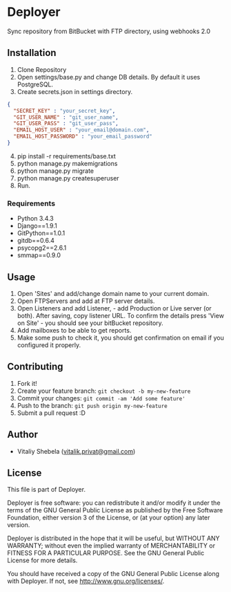 # Deployer
Sync repository from BitBucket with FTP directory, using webhooks 2.0

## Installation
1. Clone Repository
2. Open settings/base.py and change DB details. By default it uses PostgreSQL.
3. Create secrets.json in settings directory.
  ```json
  {
    "SECRET_KEY" : "your_secret_key",
    "GIT_USER_NAME" : "git_user_name",
    "GIT_USER_PASS" : "git_user_pass",
    "EMAIL_HOST_USER" : "your_email@domain.com",
    "EMAIL_HOST_PASSWORD" : "your_email_password"
  }
  ```

4. pip install -r requirements/base.txt
5. python manage.py makemigrations
6. python manage.py migrate
7. python manage.py createsuperuser
8. Run.

### Requirements
* Python 3.4.3
* Django==1.9.1
* GitPython==1.0.1
* gitdb==0.6.4
* psycopg2==2.6.1
* smmap==0.9.0

## Usage
1. Open 'Sites' and add/change domain name to your current domain.
2. Open FTPServers and add at FTP server details.
3. Open Listeners and add Listener, - add Production or Live server (or both). After saving, copy listener URL. 
To confirm the details press 'View on Site'  - you should see your bitBucket repository.  
4. Add mailboxes to be able to get reports.
5. Make some push to check it, you should get confirmation on email if you configured it properly.


## Contributing
1. Fork it!
2. Create your feature branch: `git checkout -b my-new-feature`
3. Commit your changes: `git commit -am 'Add some feature'`
4. Push to the branch: `git push origin my-new-feature`
5. Submit a pull request :D

## Author

* Vitaliy Shebela (vitalik.privat@gmail.com)

## License
This file is part of Deployer.

Deployer is free software: you can redistribute it and/or modify
it under the terms of the GNU General Public License as published by
the Free Software Foundation, either version 3 of the License, or
(at your option) any later version.

Deployer is distributed in the hope that it will be useful,
but WITHOUT ANY WARRANTY; without even the implied warranty of
MERCHANTABILITY or FITNESS FOR A PARTICULAR PURPOSE.  See the
GNU General Public License for more details.

You should have received a copy of the GNU General Public License
along with Deployer.  If not, see <http://www.gnu.org/licenses/>.




